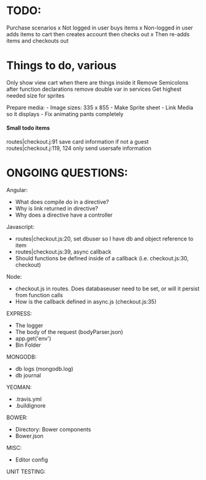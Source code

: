 # TODO:
Purchase scenarios
x Not logged in user buys items
x Non-logged in user adds items to cart then creates account then checks out
x Then re-adds items and checkouts out




# Things to do, various
Only show view cart when there are things inside it
Remove Semicolons after function declarations
remove double var in services
Get highest needed size for sprites

Prepare media:
    - Image sizes:
      335 x 855
    - Make Sprite sheet
    - Link Media so it displays
    - Fix animating pants completely



#### Small todo items
routes|checkout.j:91 save card information if not a guest
routes|checkout.j:119, 124 only send usersafe information





# ONGOING QUESTIONS:

Angular:
  - What does compile do in a directive?
  - Why is link returned in directive?
  - Why does a directive have a controller


Javascript:
  - routes|checkout.js:20, set dbuser so I have db and object reference to item
  - routes|checkout.js:39, async callback
  - Should functions be defined inside of a callback (i.e. checkout.js:30, checkout)


Node:
  - checkout.js in routes. Does databaseuser need to be set, or will it persist from function calls
  - How is the callback defined in async.js (checkout.js:35)


EXPRESS:
  - The logger
  - The body of the request (bodyParser.json)
  - app.get('env')
  - Bin Folder


MONGODB:
  - db logs (mongodb.log)
  - db journal


YEOMAN: 
  -  .travis.yml
  -  .buildignore


BOWER:
  - Directory: Bower components
  - Bower.json


MISC:
  - Editor config


UNIT TESTING:

